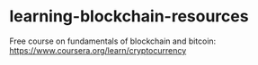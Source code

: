 # learning-blockchain-resources

Free course on fundamentals of blockchain and bitcoin: https://www.coursera.org/learn/cryptocurrency
